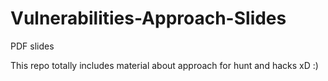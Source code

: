 # Vulnerabilities-Approach-Slides
PDF slides

This repo totally includes material about approach for hunt and hacks xD :)
